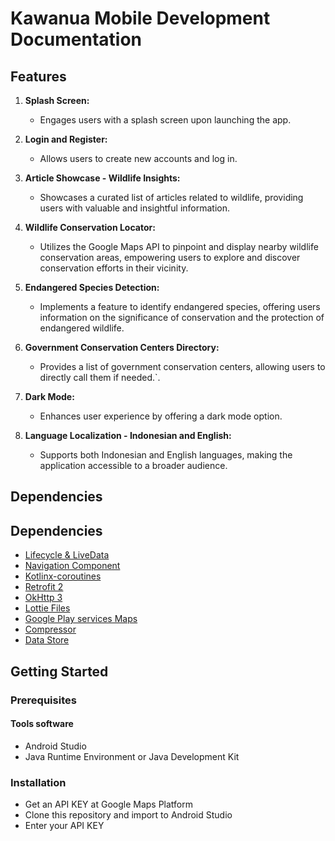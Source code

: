 # Kawanua Mobile Development Documentation

## Features

1. **Splash Screen:**
   - Engages users with a splash screen upon launching the app.

2. **Login and Register:**
   - Allows users to create new accounts and log in.

3. **Article Showcase - Wildlife Insights:**
   - Showcases a curated list of articles related to wildlife, providing users with valuable and insightful information.

4. **Wildlife Conservation Locator:**
   - Utilizes the Google Maps API to pinpoint and display nearby wildlife conservation areas, empowering users to explore and discover conservation efforts in their vicinity.

5. **Endangered Species Detection:**
   - Implements a feature to identify endangered species, offering users information on the significance of conservation and the protection of endangered wildlife.

6. **Government Conservation Centers Directory:**
   - Provides a list of government conservation centers, allowing users to directly call them if needed.`.

7. **Dark Mode:**
   - Enhances user experience by offering a dark mode option.

8. **Language Localization - Indonesian and English:**
   - Supports both Indonesian and English languages, making the application accessible to a broader audience.

## Dependencies
## Dependencies
- [Lifecycle & LiveData](https://developer.android.com/jetpack/androidx/releases/lifecycle)
- [Navigation Component](https://developer.android.com/jetpack/androidx/releases/navigation)
- [Kotlinx-coroutines](https://developer.android.com/kotlin/coroutines)
- [Retrofit 2](https://square.github.io/retrofit/)
- [OkHttp 3](https://square.github.io/okhttp/)
- [Lottie Files](https://lottiefiles.com/)
- [Google Play services Maps](https://developers.google.com/maps/documentation/android-sdk/get-api-key)
- [Compressor](https://github.com/zetbaitsu/Compressor)
- [Data Store](https://developer.android.com/topic/libraries/architecture/datastore)


## Getting Started
### Prerequisites
#### Tools software
- Android Studio
- Java Runtime Environment or Java Development Kit

### Installation
- Get an API KEY at Google Maps Platform
- Clone this repository and import to Android Studio
- Enter your API KEY


